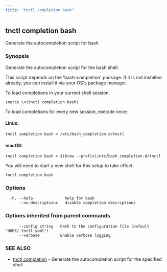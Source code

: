 ```yaml
---
title: "tnctl completion bash"
---
```

## tnctl completion bash

Generate the autocompletion script for bash

### Synopsis

Generate the autocompletion script for the bash shell.

This script depends on the 'bash-completion' package.
If it is not installed already, you can install it via your OS's package manager.

To load completions in your current shell session:

	source \<(tnctl completion bash)

To load completions for every new session, execute once:

#### Linux:

	tnctl completion bash > /etc/bash_completion.d/tnctl

#### macOS:

	tnctl completion bash > $(brew --prefix)/etc/bash_completion.d/tnctl

You will need to start a new shell for this setup to take effect.


```
tnctl completion bash
```

### Options

```
  -h, --help              help for bash
      --no-descriptions   disable completion descriptions
```

### Options inherited from parent commands

```
      --config string   Path to the configuration file (default "HOME/.tnctl.yaml")
      --verbose         Enable verbose logging
```

### SEE ALSO

* [tnctl completion](../tnctl_completion)	 - Generate the autocompletion script for the specified shell

